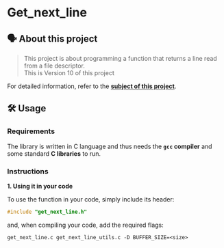 # Get_next_line

## 🗣️ About this project

> This project is about programming a function that returns a line read from a file descriptor.<br/>
> This is Version 10 of this project<br/>

For detailed information, refer to the [**subject of this project**](https://github.com/vascopearson/Libft/blob/master/libft_subject.pdf).

## 🛠️ Usage

### Requirements

The library is written in C language and thus needs the **`gcc` compiler** and some standard **C libraries** to run.

### Instructions

**1. Using it in your code**

To use the function in your code, simply include its header:

```C
#include "get_next_line.h"
```

and, when compiling your code, add the required flags:

```shell
get_next_line.c get_next_line_utils.c -D BUFFER_SIZE=<size>
```
